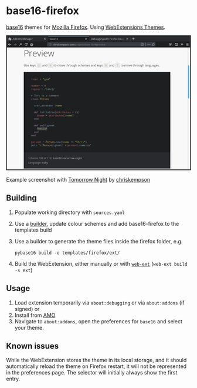 # base16-firefox

[base16][1] themes for [Mozilla Firefox][2]. Using [WebExtensions Themes][3].

![screenshot](screenshot.png)

Example screenshot with [Tomorrow Night][4] by [chriskempson][5]

## Building

1. Populate working directory with `sources.yaml`
1. Use a [builder][6], update colour schemes and add base16-firefox to the templates build
1. Use a builder to generate the theme files inside the firefox folder, e.g.

       pybase16 build -o templates/firefox/ext/

1. Build the WebExtension, either manually or with [`web-ext`][7] (`web-ext build -s ext`)


## Usage

1. Load extension temporarily via `about:debugging` or via `about:addons` (if signed)
or
1. Install from [AMO][8]
1. Navigate to `about:addons`, open the preferences for `base16` and select your theme.

## Known issues

While the WebExtension stores the theme in its local storage, and it should automatically reload the theme on Firefox restart, it will not be represented in the preferences page. The selector will initially always show the first entry.

[1]: http://chriskempson.com/projects/base16/
[2]: https://www.mozilla.org/firefox/
[3]: https://developer.mozilla.org/en-US/Add-ons/WebExtensions/manifest.json/theme
[4]: https://github.com/chriskempson/base16-tomorrow-scheme
[5]: https://github.com/chriskempson
[6]: https://github.com/chriskempson/base16#builder-repositories
[7]: https://developer.mozilla.org/en-US/Add-ons/WebExtensions/Getting_started_with_web-ext
[8]: https://addons.mozilla.org/firefox/addon/base16/
[9]: https://hacks.mozilla.org/2018/07/dark-theme-darkening-better-theming-for-firefox-quantum/
